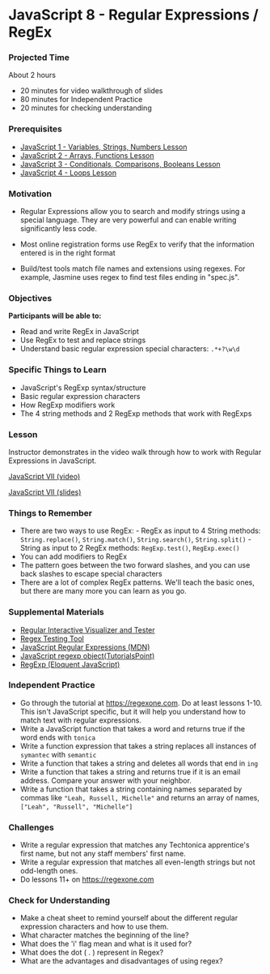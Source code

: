 # JavaScript 8 - Regular Expressions / RegEx

### Projected Time

About 2 hours

- 20 minutes for video walkthrough of slides
- 80 minutes for Independent Practice
- 20 minutes for checking understanding

### Prerequisites

- [JavaScript 1 - Variables, Strings, Numbers Lesson](/javascript/javascript-1-variables.md)
- [JavaScript 2 - Arrays, Functions Lesson](/javascript/javascript-2-arrays-functions.md)
- [JavaScript 3 - Conditionals, Comparisons, Booleans Lesson](/javascript/javascript-3-conditionals.md)
- [JavaScript 4 - Loops Lesson](/javascript/javascript-4-loops.md)

### Motivation

- Regular Expressions allow you to search and modify strings using a special language. They are very powerful and can enable writing significantly less code.

- Most online registration forms use RegEx to verify that the information entered is in the right format

- Build/test tools match file names and extensions using regexes. For example, Jasmine uses regex to find test files ending in "spec.js".

### Objectives

**Participants will be able to:**

- Read and write RegEx in JavaScript
- Use RegEx to test and replace strings
- Understand basic regular expression special characters: `.*+?\w\d`

### Specific Things to Learn

- JavaScript's RegExp syntax/structure
- Basic regular expression characters
- How RegExp modifiers work
- The 4 string methods and 2 RegExp methods that work with RegExps

### Lesson

Instructor demonstrates in the video walk through how to work with Regular Expressions in JavaScript.

[JavaScript VII (video)](https://drive.google.com/file/d/1PD6DsnHn2PdSdI_HoDyWY-HuNeb3P7Ub/view?usp=sharing)

[JavaScript VII (slides)](https://docs.google.com/presentation/d/16X4u-tyy_Vdo7lp3jUEXAsi24lpkQ6H5GYVxqWI0s3c/edit#slide=id.p)

### Things to Remember

- There are two ways to use RegEx: - RegEx as input to 4 String methods: `String.replace()`, `String.match()`, `String.search()`, `String.split()` - String as input to 2 RegEx methods: `RegExp.test()`, `RegExp.exec()`
- You can add modifiers to RegEx
- The pattern goes between the two forward slashes, and you can use back slashes to escape special characters
- There are a lot of complex RegEx patterns. We'll teach the basic ones, but there are many more you can learn as you go.

### Supplemental Materials

- [Regular Interactive Visualizer and Tester](https://regexr.com/)
- [Regex Testing Tool](https://www.regextester.com/)
- [JavaScript Regular Expressions (MDN)](https://developer.mozilla.org/en-US/docs/Web/JavaScript/Guide/Regular_Expressions)
- [JavaScript regexp object(TutorialsPoint)](https://www.tutorialspoint.com/javascript/javascript_regexp_object.htm)
- [RegExp (Eloquent JavaScript)](https://eloquentjavascript.net/09_regexp.html)

### Independent Practice

- Go through the tutorial at https://regexone.com. Do at least lessons 1-10. This isn't JavaScript specific, but it will help you understand how to match text with regular expressions.
- Write a JavaScript function that takes a word and returns true if the word ends with `tonica`
- Write a function expression that takes a string replaces all instances of `symantec` with `semantic`
- Write a function that takes a string and deletes all words that end in `ing`
- Write a function that takes a string and returns true if it is an email address. Compare your answer with your neighbor.
- Write a function that takes a string containing names separated by commas like `"Leah, Russell, Michelle"` and returns an array of names, `["Leah", "Russell", "Michelle"]`

### Challenges

- Write a regular expression that matches any Techtonica apprentice's first name, but not any staff members' first name.
- Write a regular expression that matches all even-length strings but not odd-length ones.
- Do lessons 11+ on https://regexone.com

### Check for Understanding

- Make a cheat sheet to remind yourself about the different regular expression characters and how to use them.
- What character matches the beginning of the line?
- What does the 'i' flag mean and what is it used for?
- What does the dot ( . ) represent in Regex?
- What are the advantages and disadvantages of using regex?
